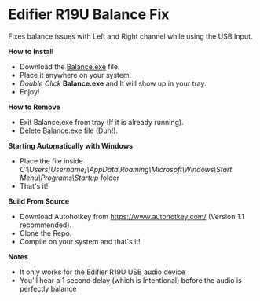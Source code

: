 # Edifier R19U Balance Fix
Fixes balance issues with Left and Right channel while using the USB Input.

**How to Install**
- Download the [Balance.exe](https://github.com/rkosh/edifier-r19u-usb-audio-fix/releases/download/v1.0/Balance.exe) file.
- Place it anywhere on your system.
- *Double Click* **Balance.exe** and It will show up in your tray.
- Enjoy!

**How to Remove**
- Exit Balance.exe from tray (If it is already running).
- Delete Balance.exe file (Duh!).

**Starting Automatically with Windows**
- Place the file inside *C:\Users\[Username]\AppData\Roaming\Microsoft\Windows\Start Menu\Programs\Startup* folder
- That's it!

**Build From Source**
- Download Autohotkey from https://www.autohotkey.com/ (Version 1.1 recommended).
- Clone the Repo.
- Compile on your system and that's it!

**Notes**
- It only works for the Edifier R19U USB audio device
- You'll hear a 1 second delay (which is Intentional) before the audio is perfectly balance